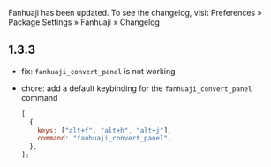 Fanhuaji has been updated. To see the changelog, visit
Preferences » Package Settings » Fanhuaji » Changelog

## 1.3.3

- fix: `fanhuaji_convert_panel` is not working
- chore: add a default keybinding for the `fanhuaji_convert_panel` command

  ```js
  [
    {
      keys: ["alt+f", "alt+h", "alt+j"],
      command: "fanhuaji_convert_panel",
    },
  ];
  ```
